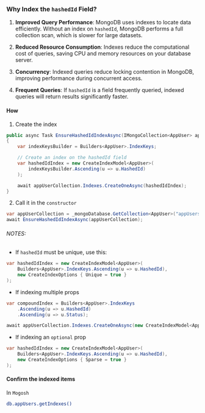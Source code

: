 ### **Why Index the `hashedId` Field?**

1. **Improved Query Performance**: MongoDB uses indexes to locate data efficiently. Without an index on `hashedId`, MongoDB performs a full collection scan, which is slower for large datasets.
    
2. **Reduced Resource Consumption**: Indexes reduce the computational cost of queries, saving CPU and memory resources on your database server.
    
3. **Concurrency**: Indexed queries reduce locking contention in MongoDB, improving performance during concurrent access.
    
4. **Frequent Queries**: If `hashedId` is a field frequently queried, indexed queries will return results significantly faster.

#### How
1. Create the index
```c#
public async Task EnsureHashedIdIndexAsync(IMongoCollection<AppUser> appUserCollection)
{
    var indexKeysBuilder = Builders<AppUser>.IndexKeys;

    // Create an index on the hashedId field
    var hashedIdIndex = new CreateIndexModel<AppUser>(
        indexKeysBuilder.Ascending(u => u.HashedId)
    );

    await appUserCollection.Indexes.CreateOneAsync(hashedIdIndex);
}
```
2. Call it in the `constructor`
```c#
var appUserCollection = _mongoDatabase.GetCollection<AppUser>("appUsers");
await EnsureHashedIdIndexAsync(appUserCollection);

```
###### NOTES: 
* If `hashedId` must be unique, use this:
```c#
var hashedIdIndex = new CreateIndexModel<AppUser>(
    Builders<AppUser>.IndexKeys.Ascending(u => u.HashedId),
    new CreateIndexOptions { Unique = true }
);
```
* If indexing multiple props
```c#
var compoundIndex = Builders<AppUser>.IndexKeys
    .Ascending(u => u.HashedId)
    .Ascending(u => u.Status);

await appUserCollection.Indexes.CreateOneAsync(new CreateIndexModel<AppUser>(compoundIndex));
```
* If indexing an `optional` prop
```c#
var hashedIdIndex = new CreateIndexModel<AppUser>(
    Builders<AppUser>.IndexKeys.Ascending(u => u.HashedId),
    new CreateIndexOptions { Sparse = true }
);
```

#### Confirm the indexed items
In `Mogosh`
```bash
db.appUsers.getIndexes()
```
